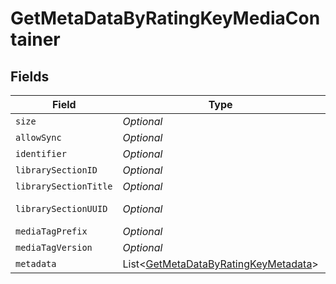# GetMetaDataByRatingKeyMediaContainer


## Fields

| Field                                                                                             | Type                                                                                              | Required                                                                                          | Description                                                                                       | Example                                                                                           |
| ------------------------------------------------------------------------------------------------- | ------------------------------------------------------------------------------------------------- | ------------------------------------------------------------------------------------------------- | ------------------------------------------------------------------------------------------------- | ------------------------------------------------------------------------------------------------- |
| `size`                                                                                            | *Optional<Integer>*                                                                               | :heavy_minus_sign:                                                                                | N/A                                                                                               | 1                                                                                                 |
| `allowSync`                                                                                       | *Optional<Boolean>*                                                                               | :heavy_minus_sign:                                                                                | N/A                                                                                               | true                                                                                              |
| `identifier`                                                                                      | *Optional<String>*                                                                                | :heavy_minus_sign:                                                                                | N/A                                                                                               | com.plexapp.plugins.library                                                                       |
| `librarySectionID`                                                                                | *Optional<Integer>*                                                                               | :heavy_minus_sign:                                                                                | N/A                                                                                               | 1                                                                                                 |
| `librarySectionTitle`                                                                             | *Optional<String>*                                                                                | :heavy_minus_sign:                                                                                | N/A                                                                                               | Movies                                                                                            |
| `librarySectionUUID`                                                                              | *Optional<String>*                                                                                | :heavy_minus_sign:                                                                                | N/A                                                                                               | cfc899d7-3000-46f6-8489-b9592714ada5                                                              |
| `mediaTagPrefix`                                                                                  | *Optional<String>*                                                                                | :heavy_minus_sign:                                                                                | N/A                                                                                               | /system/bundle/media/flags/                                                                       |
| `mediaTagVersion`                                                                                 | *Optional<Integer>*                                                                               | :heavy_minus_sign:                                                                                | N/A                                                                                               | 1698860922                                                                                        |
| `metadata`                                                                                        | List<[GetMetaDataByRatingKeyMetadata](../../models/operations/GetMetaDataByRatingKeyMetadata.md)> | :heavy_minus_sign:                                                                                | N/A                                                                                               |                                                                                                   |